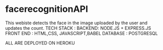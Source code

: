# facerecognitionAPI

This webiste detects the face in the image uploaded by the user and updates the count. 
TECH STACK :
BACKEND: NODE.JS + EXPRESS.JS
FRONT END : HTML,CSS, JAVASCRIPT,BABEL
DATABASE : POSTGRESQL

ALL ARE DEPLOYED ON HEROKU
